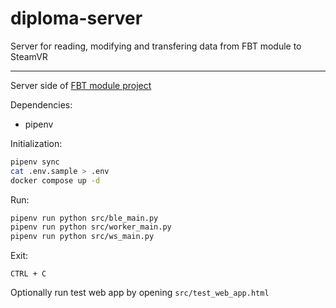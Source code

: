 # diploma-server
Server for reading, modifying and transfering data from FBT module to SteamVR

---

Server side of [FBT module project](https://github.com/rostok2112/diploma)

Dependencies:
- pipenv


Initialization:

```bash
pipenv sync
cat .env.sample > .env
docker compose up -d
```

Run:

```bash
pipenv run python src/ble_main.py
pipenv run python src/worker_main.py
pipenv run python src/ws_main.py
```

Exit:

`CTRL + C`

Optionally run test web app by opening `src/test_web_app.html`
